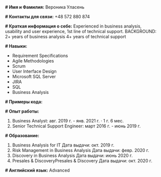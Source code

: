**# Имя и Фамилия:**
Вероника Уласень

**# Контакты для связи:** 
+48 572 880 874

**# Краткая информация о себе:**
Experienced in business analysis, usability and user experience, 1st line of technical support. 
BACKGROUND:
2+ years of business analysis
4+ years of technical support

**# Навыки:**
* Requirement Specifications
* Agile Methodologies
* Scrum
* User Interface Design
* Microsoft SQL Server
* JIRA
* SQL
* Business Analysis

**# Примеры кода:**

**# Опыт работы:**
1. Business Analyst: авг. 2019 г. - янв. 2021 г. · 1 г. 6 мес.
2. Senior Technical Support Engineer: март 2016 г. - июнь 2019 г.

**# Образование:**
1. Business Analysis for IT Дата выдачи: окт. 2019 г.
2. Risk Management in Business Analysis Дата выдачи: февр. 2020 г.
3. Discovery in Business Analysis Дата выдачи: июнь 2020 г. 
4. Presales & DiscoveryPresales & Discovery Дата выдачи: окт. 2020 г. 

**# Английский язык:**
Advanced
